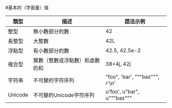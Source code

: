 #基本的（字面量）值

|類型|描述|語法示例|
|----|----|--------|
|整型|無小數部分的數|42|
|長整型|大整數|42L|
|浮點型|有小數部分的數|42.5, 42.5e-2|
|複合型|實數（整數或浮點數）和虛數的和|38+4j, 42j|
|字符串|不可變的字符序列|"foo", 'bar', """baz""", r'\n'|
|Unicode|不可變的Unicode字符序列|u'foo', u"bar", u"""baz"""|
